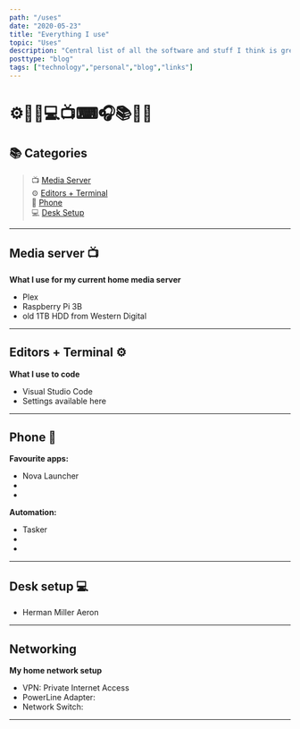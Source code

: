 ```yaml
---
path: "/uses"
date: "2020-05-23"
title: "Everything I use"
topic: "Uses"
description: "Central list of all the software and stuff I think is great"
posttype: "blog"
tags: ["technology","personal","blog","links"]
---
```

# ⚙🧰🧩💻📺⌨🎧📚📲📂

## 📚 Categories

>   📺 [Media Server](#media-server)  
>   ⚙ [Editors + Terminal](#editors-+-terminal)  
>   📲 [Phone](#phone-)  
>   💻 [Desk Setup](#desk-setup)  

---

## Media server 📺
**What I use for my current home media server**
- Plex
- Raspberry Pi 3B
- old 1TB HDD from Western Digital


---

## Editors + Terminal ⚙
**What I use to code**
- Visual Studio Code
- Settings available here


---

## Phone 📲 

**Favourite apps:**
- Nova Launcher
- 
- 

**Automation:**
- Tasker
- 
- 

---

## Desk setup 💻
- Herman Miller Aeron


---

## Networking
**My home network setup**
- VPN: Private Internet Access
- PowerLine Adapter: 
- Network Switch: 

---



